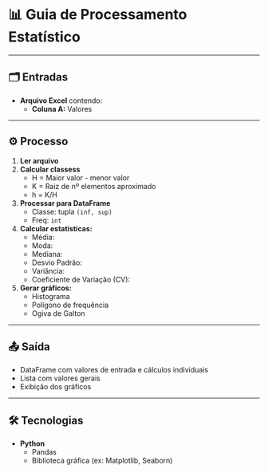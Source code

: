 # 📊 Guia de Processamento Estatístico
---


## 🗂️ Entradas

- **Arquivo Excel** contendo:
  - **Coluna A:** Valores

---

## ⚙️ Processo

1. **Ler arquivo**
2. **Calcular classess**
    - H = Maior valor - menor valor    
    - K = Raiz de nº elementos aproximado
    - h = K/H
3. **Processar para DataFrame**
   - Classe: tupla `(inf, sup)`
   - Freq: `int`
4. **Calcular estatísticas:**
   - Média:
   - Moda:
   - Mediana:
   - Desvio Padrão:
   - Variância:
   - Coeficiente de Variação (CV):
5. **Gerar gráficos:**
   - Histograma
   - Polígono de frequência
   - Ogiva de Galton

---

## 📤 Saída

- DataFrame com valores de entrada e cálculos individuais
- Lista com valores gerais
- Exibição dos gráficos

---

## 🛠️ Tecnologias

- **Python**
  - Pandas
  - Biblioteca gráfica (ex: Matplotlib, Seaborn)

